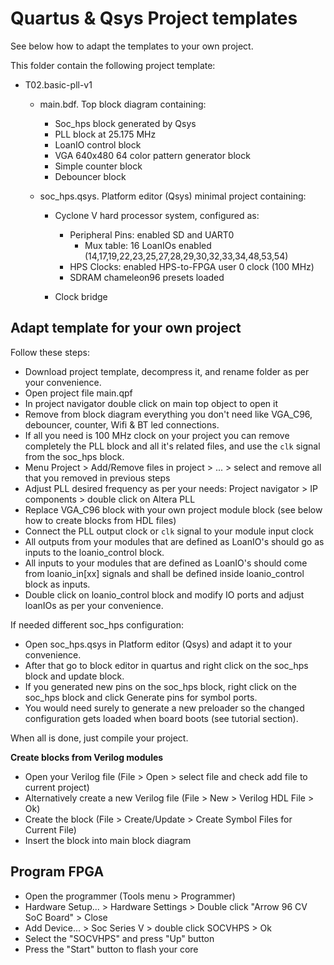 # Quartus & Qsys Project templates 

See below how to adapt the templates to your own project.

This folder contain the following project template:

* T02.basic-pll-v1
  * main.bdf. Top block diagram containing:

    * Soc_hps block generated by Qsys
    * PLL block at 25.175 MHz
    * LoanIO control block
    * VGA 640x480 64 color pattern generator block
    * Simple counter block 
    * Debouncer block

  * soc_hps.qsys. Platform editor (Qsys) minimal project containing:

    * Cyclone V hard processor system, configured as:

      * Peripheral Pins: enabled SD and UART0
        * Mux table: 16 LoanIOs enabled (14,17,19,22,23,25,27,28,29,30,32,33,34,48,53,54)
      * HPS Clocks: enabled HPS-to-FPGA user 0 clock (100 MHz)
      * SDRAM chameleon96 presets loaded

    * Clock bridge




Adapt template for your own project
--------------------------------------------------------

Follow these steps:

* Download project template, decompress it, and rename folder as per your convenience.
* Open project file main.qpf
* In project navigator double click on main top object to open it
* Remove from block diagram everything you don't need like  VGA_C96, debouncer, counter, Wifi & BT led connections.
* If all you need is 100 MHz clock on your project you can remove completely the PLL block and all it's related files, and use the `clk` signal from the soc_hps block.
* Menu Project > Add/Remove files in project  > ...  > select and remove all that you removed in previous steps
* Adjust PLL desired frequency as per your needs: Project navigator > IP components > double click on Altera PLL
* Replace VGA_C96 block with your own project module block (see below how to create blocks from HDL files)
* Connect the PLL output clock or `clk` signal to your module input clock
* All outputs from your modules that are defined as LoanIO's should go as inputs to the loanio_control block.
* All inputs to your modules that are defined as LoanIO's should come from loanio_in[xx] signals and shall be defined inside loanio_control block as inputs.
* Double click on loanio_control block and modify IO ports and adjust loanIOs as per your convenience.



If needed different soc_hps configuration:

* Open soc_hps.qsys in Platform editor (Qsys) and adapt it to your convenience.
* After that go to block editor in quartus and right click on the soc_hps block and update block.
* If you generated new pins on the soc_hps block, right click on the soc_hps block and click Generate pins for symbol ports.
* You would need surely to generate a new preloader so the changed configuration gets loaded when board boots (see tutorial section).

When all is done, just compile your project.

**Create blocks from Verilog modules**
* Open your Verilog file (File > Open > select file and check add file to current project)
* Alternatively create a new Verilog file  (File > New > Verilog HDL File > Ok)
* Create the block (File > Create/Update > Create Symbol Files for Current File)
* Insert the block into main block diagram
  

Program FPGA
--------------------------------------------------------
* Open the programmer (Tools menu > Programmer)
* Hardware Setup... > Hardware Settings > Double click "Arrow 96 CV SoC Board" > Close
* Add Device... > Soc Series V > double click SOCVHPS > Ok
* Select the "SOCVHPS" and press "Up" button
* Press the "Start" button to flash your core